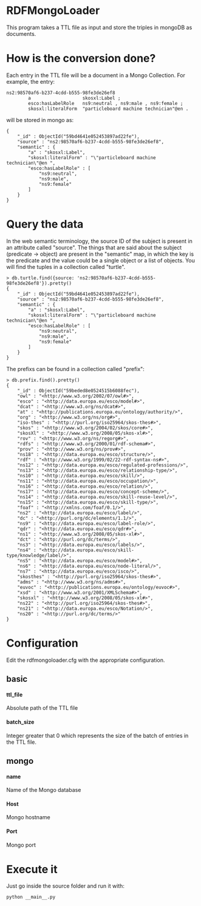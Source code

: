 # RDFMongoLoader
This program takes a TTL file as input and store the triples in mongoDB as documents.

# How is the conversion done?
Each entry in the TTL file will be a document in a Mongo Collection. For example, the entry:
```
ns2:98570af6-b237-4cdd-b555-98fe3de26ef8
        a                   skosxl:Label ;
        esco:hasLabelRole   ns9:neutral , ns9:male , ns9:female ;
        skosxl:literalForm  "particleboard machine technician"@en .
```        
will be stored in mongo as:

```
{
	"_id" : ObjectId("59bd4641e052453897ad22fe"),
	"source" : "ns2:98570af6-b237-4cdd-b555-98fe3de26ef8",
	"semantic" : {
		"a" : "skosxl:Label",
		"skosxl:literalForm" : "\"particleboard machine technician\"@en ",
		"esco:hasLabelRole" : [
			"ns9:neutral",
			"ns9:male",
			"ns9:female"
		]
	}
}
```
# Query the data
In the web semantic terminology, the source ID of the subject is present in an attribute called "source". The things that are said about the subject (predicate -> object) are present in the "semantic" map, in which the key is the predicate and the value could be a single object or a list of objects. You will find the tuples in a collection called "turtle".
```
> db.turtle.find({source: 'ns2:98570af6-b237-4cdd-b555-98fe3de26ef8'}).pretty()
{
	"_id" : ObjectId("59bd4641e052453897ad22fe"),
	"source" : "ns2:98570af6-b237-4cdd-b555-98fe3de26ef8",
	"semantic" : {
		"a" : "skosxl:Label",
		"skosxl:literalForm" : "\"particleboard machine technician\"@en ",
		"esco:hasLabelRole" : [
			"ns9:neutral",
			"ns9:male",
			"ns9:female"
		]
	}
}
```
The prefixs can be found in a collection called "prefix":
```
> db.prefix.find().pretty()
{
	"_id" : ObjectId("59beded8e0524515b6088fec"),
	"owl" : "<http://www.w3.org/2002/07/owl#>",
	"esco" : "<http://data.europa.eu/esco/model#>",
	"dcat" : "<http://www.w3.org/ns/dcat#>",
	"at" : "<http://publications.europa.eu/ontology/authority/>",
	"org" : "<http://www.w3.org/ns/org#>",
	"iso-thes" : "<http://purl.org/iso25964/skos-thes#>",
	"skos" : "<http://www.w3.org/2004/02/skos/core#>",
	"skosXl" : "<http://www.w3.org/2008/05/skos-xl#>",
	"rov" : "<http://www.w3.org/ns/regorg#>",
	"rdfs" : "<http://www.w3.org/2000/01/rdf-schema#>",
	"prov" : "<http://www.w3.org/ns/prov#>",
	"ns18" : "<http://data.europa.eu/esco/structure/>",
	"rdf" : "<http://www.w3.org/1999/02/22-rdf-syntax-ns#>",
	"ns12" : "<http://data.europa.eu/esco/regulated-professions/>",
	"ns13" : "<http://data.europa.eu/esco/relationship-type/>",
	"ns10" : "<http://data.europa.eu/esco/skill/>",
	"ns11" : "<http://data.europa.eu/esco/occupation/>",
	"ns16" : "<http://data.europa.eu/esco/relation/>",
	"ns17" : "<http://data.europa.eu/esco/concept-scheme/>",
	"ns14" : "<http://data.europa.eu/esco/skill-reuse-level/>",
	"ns15" : "<http://data.europa.eu/esco/skill-type/>",
	"foaf" : "<http://xmlns.com/foaf/0.1/>",
	"ns2" : "<http://data.europa.eu/esco/label/>",
	"dc" : "<http://purl.org/dc/elements/1.1/>",
	"ns9" : "<http://data.europa.eu/esco/label-role/>",
	"qdr" : "<http://data.europa.eu/esco/qdr#>",
	"ns1" : "<http://www.w3.org/2008/05/skos-xl#>",
	"dct" : "<http://purl.org/dc/terms/>",
	"ns3" : "<http://data.europa.eu/esco/labels/>",
	"ns4" : "<http://data.europa.eu/esco/skill-type/knowledge/label/>",
	"ns5" : "<http://data.europa.eu/esco/model#>",
	"ns6" : "<http://data.europa.eu/esco/node-literal/>",
	"ns7" : "<http://data.europa.eu/esco/isco/>",
	"skosthes" : "<http://purl.org/iso25964/skos-thes#>",
	"adms" : "<http://www.w3.org/ns/adms#>",
	"euvoc" : "<http://publications.europa.eu/ontology/euvoc#>",
	"xsd" : "<http://www.w3.org/2001/XMLSchema#>",
	"skosxl" : "<http://www.w3.org/2008/05/skos-xl#>",
	"ns22" : "<http://purl.org/iso25964/skos-thes#>",
	"ns21" : "<http://data.europa.eu/esco/Notation/>",
	"ns20" : "<http://purl.org/dc/terms/>"
}

```
# Configuration
Edit the rdfmongoloader.cfg with the appropriate configuration.

## basic
#### ttl_file
Absolute path of the TTL file
#### batch_size
Integer greater that 0 which represents the size of the batch of entries in the TTL file.

## mongo
#### name
Name of the Mongo database
#### Host
Mongo hostname
#### Port
Mongo port

# Execute it
Just go inside the source folder and run it with:
```
python __main__.py
```
